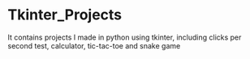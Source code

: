 # Tkinter_Projects
It contains projects I made in python using tkinter, including clicks per second test, calculator, tic-tac-toe and snake game
